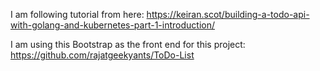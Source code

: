 
I am following tutorial from here: https://keiran.scot/building-a-todo-api-with-golang-and-kubernetes-part-1-introduction/

I am using this Bootstrap as the front end for this project: https://github.com/rajatgeekyants/ToDo-List
